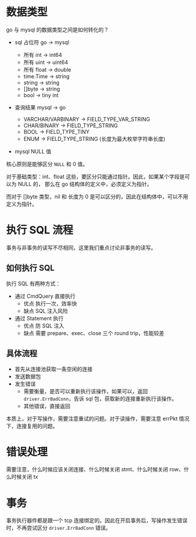 # 数据类型

go 与 mysql 的数据类型之间是如何转化的？

- sql 占位符 go -> mysql

    - 所有 int -> int64
    - 所有 uint -> uint64
    - 所有 float -> double
    - time.Time -> string
    - string -> string
    - []byte -> string
    - bool -> tiny int
  
- 查询结果 mysql -> go

    - VARCHAR/VARBINARY -> FIELD_TYPE_VAR_STRING
    - CHAR/BINARY -> FIELD_TYPE_STRING
    - BOOL -> FIELD_TYPE_TINY
    - ENUM -> FIELD_TYPE_STRING (长度为最大枚举字符串长度)

- mysql NULL 值

核心原则是能够区分 `NULL` 和 0 值。

对于基础类型：int、float 这些，要区分只能通过指针。因此，如果某个字段是可以为 NULL 的， 那么在 go 结构体的定义中，必须定义为指针。

而对于 []byte 类型，nil 和 长度为 0 是可以区分的，因此在结构体中，可以不用定义为指针。

# 执行 SQL 流程

事务与非事务的读写不尽相同，这里我们重点讨论非事务的读写。

## 如何执行 SQL
执行 SQL 有两种方式：
  - 通过 CmdQuery 直接执行
    - 优点
      执行一次，效率快
    - 缺点
      SQL 注入风险
  - 通过 Statement 执行
    - 优点
      防 SQL 注入
    - 缺点
      需要 prepare、exec、close 三个 round trip，性能较差
      
## 具体流程

- 首先从连接池获取一条空闲的连接
- 发送数据包
- 发生错误
  - 需要衡量，是否可以重新执行该操作，如果可以，返回 `driver.ErrBadConn`，告诉 sql 包，获取新的连接重新执行该操作。
  - 其他错误，直接返回
    
本质上，对于写操作，需要注意重试的问题。对于读操作，需要注意 errPkt 情况下，连接复用的问题。

# 错误处理

需要注意，什么时候应该关闭连接、什么时候关闭 stmt、什么时候关闭 row、什么时候关闭 tx

# 事务

事务执行器件都是跟一个 tcp 连接绑定的。因此在开启事务后，写操作发生错误时，不再尝试区分 `driver.ErrBadConn` 错误。